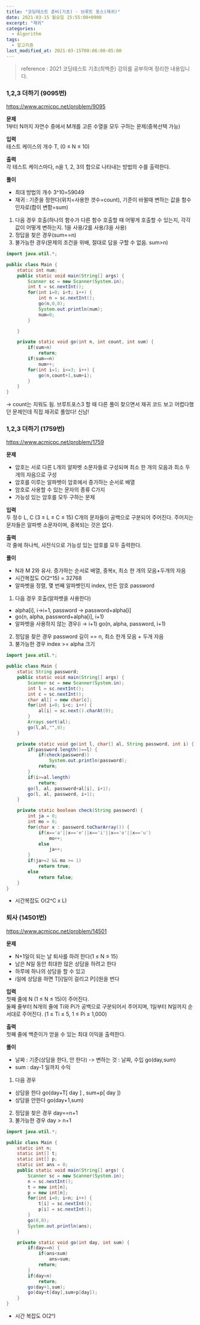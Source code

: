 ```yaml
---
title: "코딩테스트 준비(기초) - 브루트 포스(재귀)"
date: 2021-03-15 월요일 15:55:00+0900
excerpt: "재귀"
categories:
  - Algorithm
tags:
  - 알고리즘
last_modified_at: 2021-03-15T08:06:00-05:00
---
```


> reference : 2021 코딩테스트 기초(최백준) 강의를 공부하며 정리한 내용입니다.

### 1,2,3 더하기 (9095번)

https://www.acmicpc.net/problem/9095

**문제**  
1부터 N까지 자연수 중에서 M개를 고른 수열을 모두 구하는 문제(중복선택 가능)

**입력**  
테스트 케이스의 개수 T, (0 ≤ N ≤ 10)

**출력**  
각 테스트 케이스마다, n을 1, 2, 3의 합으로 나타내는 방법의 수를 출력한다.

**풀이**

- 최대 방법의 개수 3^10=59049
- 재귀 : 기준을 정한다(위치=사용한 갯수=count), 기준이 바뀔때 변하는 값을 함수 인자로(합이 변함=sum)

1. 다음 경우 호출(하나의 함수가 다른 함수 호출할 때 어떻게 호출할 수 있는지, 각각 값이 어떻게 변하는지. 1을 사용/2를 사용/3을 사용)
2. 정답을 찾은 경우(sum==n)
3. 불가능한 경우(문제의 조건을 위배, 절대로 답을 구할 수 없음. sum>n)

```java
import java.util.*;

public class Main {
	static int num;
	public static void main(String[] args) {
		Scanner sc = new Scanner(System.in);
		int t = sc.nextInt();
		for(int i=0; i<t; i++) {
			int n = sc.nextInt();
			go(n,0,0);
			System.out.println(num);
			num=0;
		}

	}

	private static void go(int n, int count, int sum) {
		if(sum>n)
			return;
		if(sum==n)
			num++;
		for(int i=1; i<=3; i++) {
			go(n,count+1,sum+i);
		}
	}
}
```

-> count는 지워도 됨. 브루트포스3 할 때 다른 풀이 찾으면서 재귀 코드 보고 어렵다했던 문제인데 직접 재귀로 풀었다! 신남!

### 1,2,3 더하기 (1759번)

https://www.acmicpc.net/problem/1759

**문제**

- 암호는 서로 다른 L개의 알파벳 소문자들로 구성되며 최소 한 개의 모음과 최소 두 개의 자음으로 구성
- 암호를 이루는 알파벳이 암호에서 증가하는 순서로 배열
- 암호로 사용할 수 있는 문자의 종류 C가지
- 가능성 있는 암호를 모두 구하는 문제

**입력**  
두 정수 L, C (3 ≤ L ≤ C ≤ 15) C개의 문자들이 공백으로 구분되어 주어진다. 주어지는 문자들은 알파벳 소문자이며, 중복되는 것은 없다.

**출력**  
각 줄에 하나씩, 사전식으로 가능성 있는 암호를 모두 출력한다.

**풀이**

- N과 M 2와 유사. 증가하는 순서로 배열, 중복x, 최소 한 개의 모음+두개의 자음
- 시간복잡도 O(2^15) = 32768
- 알파벳을 정렬, 몇 번째 알파벳인지 index, 만든 암호 password

1. 다음 경우 호출(알파벳을 사용한다)

- alpha[i], i->i+1, password -> password+alpha[i]
- go(n, alpha, password+alpha[i], i+1)
- 알파벳을 사용하지 않는 경우(i -> i+1) go(n, alpha, password, i+1)

2. 정답을 찾은 경우 password 길이 == n, 최소 한개 모음 + 두개 자음
3. 불가능한 경우 index >= alpha 크기

```java
import java.util.*;

public class Main {
	static String password;
	public static void main(String[] args) {
		Scanner sc = new Scanner(System.in);
		int l = sc.nextInt();
		int c = sc.nextInt();
		char al[] = new char[c];
		for(int i=0; i<c; i++) {
			al[i] = sc.next().charAt(0);
		}
		Arrays.sort(al);
		go(l,al,"",0);
	}

	private static void go(int l, char[] al, String password, int i) {
		if(password.length()==l) {
			if(check(password))
				System.out.println(password);
			return;
		}
		if(i>=al.length)
			return;
		go(l, al, password+al[i], i+1);
		go(l, al, password, i+1);
	}

	private static boolean check(String password) {
		int ja = 0;
		int mo = 0;
		for(char x : password.toCharArray()) {
			if(x=='a'||x=='e'||x=='i'||x=='o'||x=='u')
				mo++;
			else
				ja++;
		}
		if(ja>=2 && mo >= 1)
			return true;
		else
			return false;
	}
}
```

- 시간복잡도 O(2^C x L)

### 퇴사 (14501번)

https://www.acmicpc.net/problem/14501

**문제**

- N+1일이 되는 날 퇴사를 하려 한다(1 ≤ N ≤ 15)
- 남은 N일 동안 최대한 많은 상담을 하려고 한다
- 하루에 하나의 상담을 할 수 있고
- i일에 상담을 하면 T[i]일이 걸리고 P[i]원을 번다

**입력**  
첫째 줄에 N (1 ≤ N ≤ 15)이 주어진다.  
둘째 줄부터 N개의 줄에 Ti와 Pi가 공백으로 구분되어서 주어지며, 1일부터 N일까지 순서대로 주어진다. (1 ≤ Ti ≤ 5, 1 ≤ Pi ≤ 1,000)

**출력**  
첫째 줄에 백준이가 얻을 수 있는 최대 이익을 출력한다.

**풀이**

- 날짜 : 기준(상담을 한다, 안 한다) -> 변하는 것 : 날짜, 수입 go(day,sum)
- sum : day-1 일까지 수익

1. 다음 경우

- 상담을 한다 go(day+T[ day ] , sum+p[ day ])
- 상담을 안한다 go(day+1,sum)

2. 정답을 찾은 경우 day==n+1
3. 불가능한 경우 day > n+1

```java
import java.util.*;

public class Main {
	static int n;
	static int[] t;
	static int[] p;
	static int ans = 0;
	public static void main(String[] args) {
		Scanner sc = new Scanner(System.in);
		n = sc.nextInt();
		t = new int[n];
		p = new int[n];
		for(int i=0; i<n; i++) {
			t[i] = sc.nextInt();
			p[i] = sc.nextInt();
		}
		go(0,0);
		System.out.println(ans);
	}

	private static void go(int day, int sum) {
		if(day==n) {
			if(ans<sum)
				ans=sum;
			return;
		}
		if(day>n)
			return;
		go(day+1,sum);
		go(day+t[day],sum+p[day]);
	}
}
```

- 시간 복잡도 O(2ⁿ)
